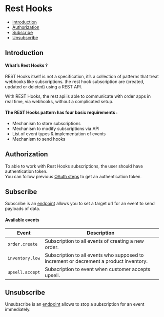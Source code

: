 # Rest Hooks

- [Introduction](#introduction)
- [Authorization](#authorization)
- [Subscribe](#authorization)
- [Unsubscribe](#authorization)

<a name="introduction"></a>
## Introduction

#### What’s Rest Hooks  ?

REST Hooks itself is not a specification, it’s a collection of patterns that treat webhooks like subscriptions. the rest hook subscription are (created, updated or deleted) using a REST API.

With REST Hooks, the rest api is able to communicate with order apps in real time, via webhooks, without a complicated setup.

#### The REST Hooks pattern has four basic requirements :

- Mechanism to store subscriptions
- Mechanism to modify subscriptions via API
- List of event types & implementation of events
- Mechanism to send hooks

<a name="authorization"></a>
## Authorization

To able to work with Rest Hooks subscriptions, the user should have authentication token.<br />
You can follow previous [OAuth steps](/store-admin/oauth) to get an authentication token.

<a name="subscribe"></a>
## Subscribe

Subscribe is an [endpoint](/store-admin/resthooks/subscribe) allows you to set a target url for an event to send payloads of data.

#### Available events

| Event     | Description                   |
| -------------- | -----------------------------|
| `order.create`   | Subscription to all events of creating a new order. |
| `inventory.low`        | Subscription to all events who supposed to increment or decrement a product inventory.|
| `upsell.accept`        | Subscription to event when customer accepts upsell.|

<a name="unsubscribe"></a>
## Unsubscribe

Unsubscribe is an [endpoint](/store-admin/resthooks/unsubscribe) allows to stop a subscription for an event immediately.
